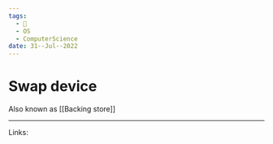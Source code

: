 ```yaml
---
tags:
  - 🌱
  - OS
  - ComputerScience 
date: 31--Jul--2022
---
```


# Swap device

Also known as [[Backing store]]

---
Links: 
